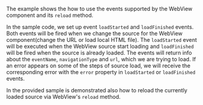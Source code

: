 The example shows the how to use the events supported by the WebView component and its `reload` method.

<snippet id='web-events-xml'/>

<snippet id='webview-js-events'/>

In the sample code, we set up event `loadStarted` and `loadFinished` events. Both events will be fired when we change the source for the WebView component(change the URL or load local HTML file). The `loadStarted` event will be executed when the WebView source start loading and `loadFinished` will be fired when the source is already loaded. The events will return info about the `eventName`, `navigationType` and `url`, which we are trying to load. If an error appears on some of the steps of source load, we will receive the corresponding error with the `error` property in `loadStarted` or `loadFinished` events.

In the provided sample is demonstrated also how to reload the currently loaded source via WebView's `reload` method.